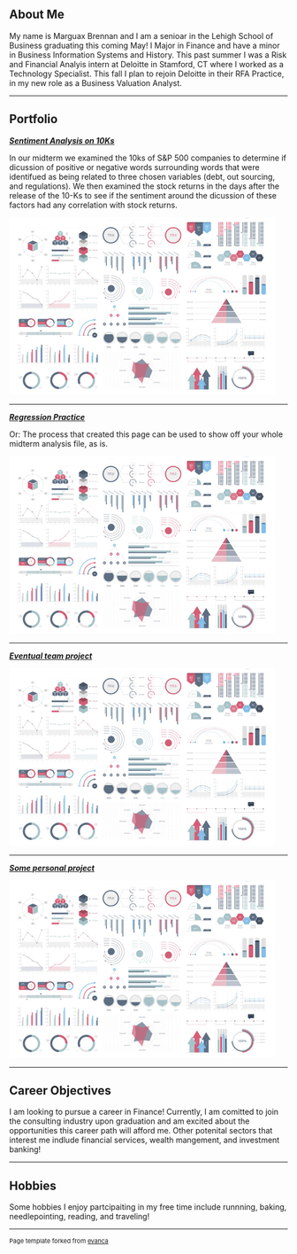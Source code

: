 ## About Me

My name is Marguax Brennan and I am a senioar in the Lehigh School of Business graduating this coming May! I Major in Finance and have a minor in Business Information Systems and History. This past summer I was a Risk and Financial Analyis intern at Deloitte in Stamford, CT where I worked as a Technology Specialist. This fall I plan to rejoin Deloitte in their RFA Practice, in my new role as a Business Valuation Analyst.

---

## Portfolio

<!-- You can link to other websites, PDFs in this repo, and other pages in this repo -->

_**[Sentiment Analysis on 10Ks](Midterm)**_
 
 In our midterm we examined the 10ks of S&P 500 companies to determine if dicussion of positive or negative words surrounding words that were identifued as being related to three chosen variables (debt, out sourcing, and regulations). We then examined the stock returns in the days after the release of the 10-Ks to see if the sentiment around the dicussion of these factors had any correlation with stock returns.

<img src="images/dummy_thumbnail.jpg?raw=true"/>

---

_**[Regression Practice](Regression_practice)**_

Or: The process that created this page can be used to show off your whole midterm analysis file, as is.

<img src="images/dummy_thumbnail.jpg?raw=true"/>

---

_**[Eventual team project](https://donbowen.github.io/teamproject/)**_

<img src="images/dummy_thumbnail.jpg?raw=true"/>

---

_**[Some personal project](/pdf/sample_presentation.pdf)**_

<img src="images/dummy_thumbnail.jpg?raw=true"/>

---

## Career Objectives

I am looking to pursue a career in Finance! Currently, I am comitted to join the consulting industry upon graduation and am excited about the opportunities this career path will afford me. Other potenital sectors that interest me indlude financial services, wealth mangement, and investment banking!

---

## Hobbies

Some hobbies I enjoy partcipaiting in my free time include runnning, baking, needlepointing, reading, and traveling!

---
<p style="font-size:11px">Page template forked from <a href="https://github.com/evanca/quick-portfolio">evanca</a></p>
<!-- Remove above link if you don't want to attibute -->
